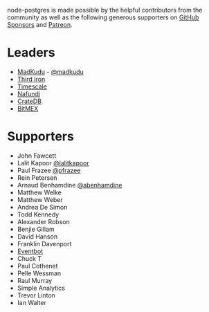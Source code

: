 node-postgres is made possible by the helpful contributors from the community as well as the following generous supporters on [GitHub Sponsors](https://github.com/sponsors/brianc) and [Patreon](https://www.patreon.com/node_postgres).

# Leaders

- [MadKudu](https://www.madkudu.com) - [@madkudu](https://twitter.com/madkudu)
- [Third Iron](https://thirdiron.com/)
- [Timescale](https://timescale.com)
- [Nafundi](https://nafundi.com)
- [CrateDB](https://crate.io/)
- [BitMEX](https://www.bitmex.com/app/trade/XBTUSD)

# Supporters

- John Fawcett
- Lalit Kapoor [@lalitkapoor](https://twitter.com/lalitkapoor)
- Paul Frazee [@pfrazee](https://twitter.com/pfrazee)
- Rein Petersen
- Arnaud Benhamdine [@abenhamdine](https://twitter.com/abenhamdine)
- Matthew Welke
- Matthew Weber
- Andrea De Simon
- Todd Kennedy
- Alexander Robson
- Benjie Gillam
- David Hanson
- Franklin Davenport
- [Eventbot](https://geteventbot.com/)
- Chuck T
- Paul Cothenet
- Pelle Wessman
- Raul Murray
- Simple Analytics
- Trevor Linton
- Ian Walter
